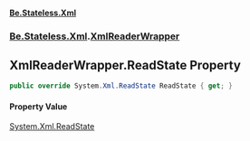 #### [Be.Stateless.Xml](README.md 'README')
### [Be.Stateless.Xml](Be.Stateless.Xml.md 'Be.Stateless.Xml').[XmlReaderWrapper](XmlReaderWrapper.md 'Be.Stateless.Xml.XmlReaderWrapper')

## XmlReaderWrapper.ReadState Property

```csharp
public override System.Xml.ReadState ReadState { get; }
```

#### Property Value
[System.Xml.ReadState](https://docs.microsoft.com/en-us/dotnet/api/System.Xml.ReadState 'System.Xml.ReadState')